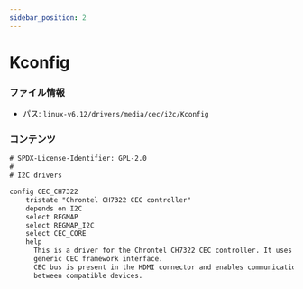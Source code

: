 ```yaml
---
sidebar_position: 2
---
```

# Kconfig

### ファイル情報

- パス: `linux-v6.12/drivers/media/cec/i2c/Kconfig`

### コンテンツ

```txt
# SPDX-License-Identifier: GPL-2.0
#
# I2C drivers

config CEC_CH7322
	tristate "Chrontel CH7322 CEC controller"
	depends on I2C
	select REGMAP
	select REGMAP_I2C
	select CEC_CORE
	help
	  This is a driver for the Chrontel CH7322 CEC controller. It uses the
	  generic CEC framework interface.
	  CEC bus is present in the HDMI connector and enables communication
	  between compatible devices.

```
